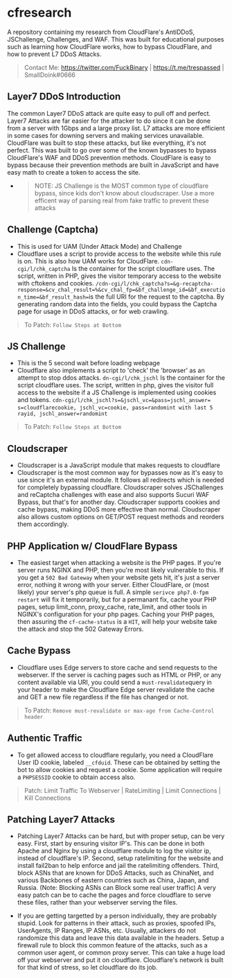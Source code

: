 # cfresearch
A repository containing my research from CloudFlare's AntiDDoS, JSChallenge, Challenges, and WAF.
This was built for educational purposes such as learning how CloudFlare works, how to bypass CloudFlare, and how to prevent L7 DDoS Attacks.
> Contact Me: https://twitter.com/FuckBinary | https://t.me/trespassed | SmallDoink#0666


## Layer7 DDoS Introduction
The common Layer7 DDoS attack are quite easy to pull off and perfect. Layer7 Attacks are far easier for the attacker to do since it can be done from a server with 1Gbps and a large proxy list. L7 attacks are more efficient in some cases for downing servers and making services unavailable. CloudFlare was built to stop these attacks, but like everything, it's not perfect. This was built to go over some of the known bypasses to bypass CloudFlare's WAF and DDoS prevention methods. CloudFlare is easy to bypass because their prevention methods are built in JavaScript and have easy math to create a token to access the site.
- > NOTE: JS Challenge is the MOST common type of cloudflare bypass, since kids don't know about cloudscraper. Use a more efficent way of parsing real from fake traffic to prevent these attacks

## Challenge (Captcha)
- This is used for UAM (Under Attack Mode) and Challenge
- Cloudflare uses a script to provide access to the website while this rule is on. This is also how UAM works for CloudFlare. 
`cdn-cgi/l/chk_captcha` Is the container for the script cloudflare uses. The script, written in PHP, gives the visitor temporary access to the website with cftokens and cookies. `/cdn-cgi/l/chk_captcha?s=&g-recaptcha-response=&cv_chal_result=%&cv_chal_fp=&bf_challenge_id=&bf_execution_time=&bf_result_hash=`is the full URI for the request to the captcha. By generating random data into the fields, you could bypass the Captcha page for usage in DDoS attacks, or for web crawling.
> To Patch: `Follow Steps at Bottom`

## JS Challenge
- This is the 5 second wait before loading webpage
- Cloudflare also implements a script to 'check' the 'browser' as an attempt to stop ddos attacks. `dn-cgi/l/chk_jschl` Is the container for the script cloudflare uses. The script, written in php, gives the visitor full access to the website if a JS Challenge is implemented using cookies and tokens. `cdn-cgi/l/chk_jschl?s=&jschl_vc=&pass=jschl_answer=`
`s=cloudflarecookie, jschl_vc=cookie, pass=randomint with last 5 rayid, jschl_answer=randomint`
> To Patch: `Follow Steps at Bottom`

## Cloudscraper
- Cloudscraper is a JavaScript module that makes requests to cloudflare
- Cloudscraper is the most common way for bypasses now as it's easy to use since it's an external module. It follows all redirects which is needed for completely bypassing cloudflare.  Cloudscraper solves JSChallenges and reCaptcha challenges with ease and also supports Sucuri WAF Bypass, but that's for another day. Cloudscraper supports cookies and cache bypass, making DDoS more effective than normal. Cloudscraper also allows custom options on GET/POST request methods and reorders them accordingly. 

## PHP Application w/ CloudFlare Bypass
- The easiest target when attacking a website is the PHP pages. If you're server runs NGINX and PHP, then you're most likely vulnerable to this. If you get a `502 Bad Gateway` when your website gets hit, it's just a server error, nothing it wrong with your server. Either CloudFlare, or (most likely) your server's php queue is full. A simple `serivce php7.0-fpm restart` will fix it temporarily, but for a permanant fix, cache your PHP pages, setup limit_conn, proxy_cache, rate_limit, and other tools in NGINX's configuration for your php pages. Caching your PHP pages, then assuring the `cf-cache-status` is a `HIT`, will help your website take the attack and stop the 502 Gateway Errors.

## Cache Bypass
- Cloudflare uses Edge servers to store cache and send requests to the webserver. If the server is caching pages such as HTML or PHP, or any content available via URI, you could send a `must-revalidate`query in your header to make the Cloudflare Edge server revalidate the cache and GET a new file regardless if the file has changed or not.
> To Patch: `Remove must-revalidate or max-age from Cache-Control header`

## Authentic Traffic
- To get allowed access to cloudflare regularly, you need a CloudFlare User ID cookie, labeled `__cfduid`. These can be obtained by setting the bot to allow cookies and request a cookie. Some application will require a `PHPSESSID` cookie to obtain access also.
> Patch: Limit Traffic To Webserver | RateLimiting | Limit Connections | Kill Connections

## Patching Layer7 Attacks
- Patching Layer7 Attacks can be hard, but with proper setup, can be very easy. First, start by ensuring visitor IP's. This can be done in both Apache and Nginx by using a cloudflare module to log the visitor ip, instead of cloudflare's IP. Second, setup ratelimiting for the website and install fail2ban to help enforce and jail the ratelimiting offenders. Third, block ASNs  that are known for DDoS Attacks, such as ChinaNet, and various Backbones of eastern countries such as China, Japan, and Russia. (Note: Blocking ASNs can Block some real user traffic) A very easy patch can be to cache the pages and force cloudflare to serve these files, rather than your webserver serving the files. 

- If you are getting targetted by a person individually, they are probably stupid. Look for patterns in their attack, such as proxies, spoofed IPs, UserAgents, IP Ranges, IP ASNs, etc. Usually, attackers do not randomize this data and leave this data available in the headers. Setup a firewall rule to block this common feature of the attacks, such as a common user agent, or common proxy server. This can take a huge load off your webserver and put it on cloudflare. Cloudflare's network is built for that kind of stress, so let cloudflare do its job.



